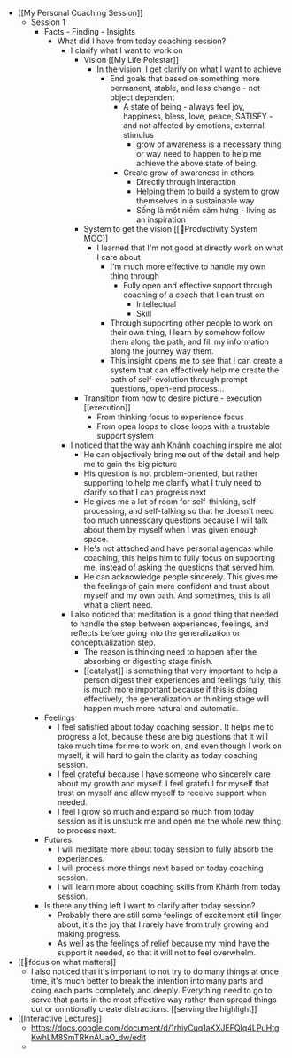 - [[My Personal Coaching Session]] 
    - Session 1
        - Facts - Finding - Insights
            - What did I have from today coaching session?
                - I clarify what I want to work on 
                    - Vision [[My Life Polestar]]
                        - In the vision, I get clarify on what I want to achieve
                            - End goals that based on something more permanent, stable, and less change - not object dependent
                                - A state of being - always feel joy, happiness, bless, love, peace, SATISFY - and not affected by emotions, external stimulus
                                    - grow of awareness is a necessary thing or way need to happen to help me achieve the above state of being.
                                - Create grow of awareness in others
                                    - Directly through interaction
                                    -  Helping them to build a system to grow themselves in a sustainable way
                                    - Sống là một niềm cảm hứng - living as an inspiration
                    - System to get the vision [[🧭Productivity System MOC]]
                        - I learned that I'm not good at directly work on what I care about
                            - I'm much more effective to handle my own thing through
                                - Fully open and effective support through coaching of a coach that I can trust on
                                    - Intellectual
                                    - Skill
                            - Through supporting other people to work on their own thing, I learn by somehow follow them along the path, and fill my information along the journey way them.
                            - This insight opens me to see that I can create a system that can effectively help me create the path of self-evolution through prompt questions, open-end process...
                    - Transition from now to desire picture - execution [[execution]]
                        - From thinking focus to experience focus
                        - From open loops to close loops with a trustable support system
                - I noticed that the way anh Khánh coaching inspire me alot
                    - He can objectively bring me out of the detail and help me to gain the big picture
                    - His question is not problem-oriented, but rather supporting to help me clarify what I truly need to clarify so that I can progress next
                    - He gives me a lot of room for self-thinking, self-processing, and self-talking so that he doesn't need too much unnesscary questions because I will talk about them by myself when I was given enough space.
                    - He's not attached and have personal agendas while coaching, this helps him to fully focus on supporting me, instead of asking the questions that served him.
                    - He can acknowledge people sincerely. This gives me the feelings of gain more confident and trust about myself and my own path. And sometimes, this is all what a client need.
                - I also noticed that meditation is a good thing that needed to handle the step between experiences, feelings, and reflects before going into the generalization or conceptualization step. 
                    - The reason is thinking need to happen after the absorbing or digesting stage finish.
                    - [[catalyst]] is something that very important to help a person digest their experiences and feelings fully, this is much more important because if this is doing effectively, the generalization or thinking stage will happen much more natural and automatic.
        - Feelings
            - I feel satisfied about today coaching session. It helps me to progress a lot, because these are big questions that it will take much time for me to work on, and even though I work on myself, it will hard to gain the clarity as today coaching session.
            - I feel grateful because I have someone who sincerely care about my growth and myself. I feel grateful for myself that trust on myself and allow myself to receive support when needed.
            - I feel I grow so much and expand so much from today session as it is unstuck me and open me the whole new thing to process next.
        - Futures
            - I will meditate more about today session to fully absorb the experiences.
            - I will process more things next based on today coaching session.
            - I will learn more about coaching skills from Khánh from today session.
        - Is there any thing left I want to clarify after today session?
            - Probably there are still some feelings of excitement still linger about, it's the joy that I rarely have from truly growing and making progress.
            - As well as the feelings of relief because my mind have the support it needed, so that it will not to feel overwhelm.
- [[🌱focus on what matters]] 
    - I also noticed that it's important to not try to do many things at once time, it's much better to break the intention into many parts and doing each parts completely and deeply. Everything need to go to serve that parts in the most effective way rather than spread things out or unintionally create distractions. [[serving the highlight]]
- [[Interactive Lectures]]
    - https://docs.google.com/document/d/1rhiyCuq1aKXJEFQIq4LPuHtgKwhLM8SmTRKnAUaO_dw/edit
    - 
